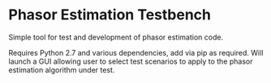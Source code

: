 # Phasor Estimation Testbench

Simple tool for test and development of phasor estimation code.

Requires Python 2.7 and various dependencies, add via pip as required.  Will launch a GUI allowing user to select test scenarios to apply to the phasor estimation algorithm under test.
